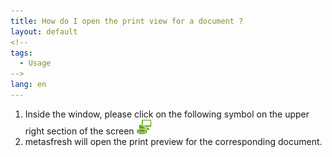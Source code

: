 ```yaml
---
title: How do I open the print view for a document ?
layout: default
<!--
tags:
  - Usage
-->
lang: en
---
```


1. Inside the window, please click on the following symbol on the upper right section of the screen ![printpreview](../../images/icons/PrintScreen24.png)
1. metasfresh will open the print preview for the corresponding document.
